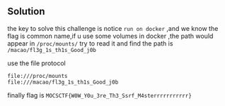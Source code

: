 ## Solution

the key to solve this challenge is notice `run on docker` ,and we know the flag is common name,if u use some volumes in docker ,the path would appear in `/proc/mounts/` try to read it and find the path is `/macao/fl3g_1s_th1s_Good_j0b` 

use the file protocol
```
file:///proc/mounts
file:///macao/fl3g_1s_th1s_Good_j0b
```

finally flag is `MOCSCTF{W0W_Y0u_3re_Th3_Ssrf_M4sterrrrrrrrrrr}`






